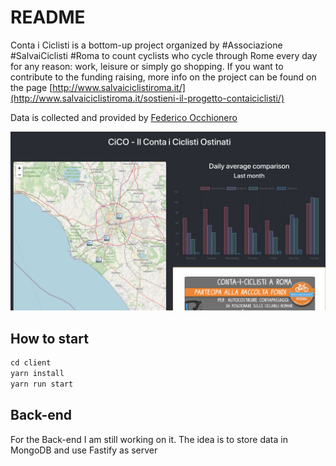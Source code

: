 # README

Conta i Ciclisti is a bottom-up project organized by #Associazione #SalvaiCiclisti #Roma to count cyclists who cycle through Rome every day for any reason: work, leisure or simply go shopping. If  you want to contribute to the funding raising, more info on the project can be found on the page 
[http://www.salvaiciclistiroma.it/](http://www.salvaiciclistiroma.it/sostieni-il-progetto-contaiciclisti/)

Data is collected and provided by [Federico Occhionero](https://nl.mathworks.com/matlabcentral/profile/authors/17274098)

![Entry page of the client app](client/src/images/entry-page.png)

## How to start

```javascript
cd client
yarn install
yarn run start
```

## Back-end

For the Back-end I am still working on it.
The idea is to store data in MongoDB and use Fastify as server